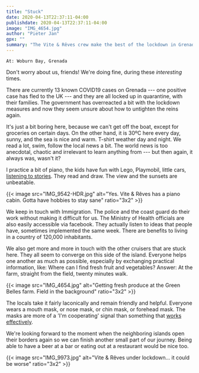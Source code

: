 ```yaml
---
title: "Stuck"
date: 2020-04-13T22:37:11-04:00
publishdate: 2020-04-13T22:37:11-04:00
image: "IMG_4654.jpg"
author: "Pieter Jan"
gpx: ""
summary: "The Vite & Rêves crew make the best of the lockdown in Grenada."
---
```


`At: Woburn Bay, Grenada`

Don't worry about us, friends! We're doing fine, during these _interesting_ times.

There are currently 13 known COVID19 cases on Grenada --- one positive case has fled to the UK --- and they are all locked up in quarantine, with their families. The government has overreacted a bit with the lockdown measures and now they seem unsure about how to untighten the reins again. 

It's just a bit boring here, because we can't get off the boat, except for groceries on certain days. On the other hand, it is 30ºC here every day, sunny, and the sea is nice and warm. T-shirt weather day and night. We read a lot, swim, follow the local news a bit. The world news is too anecdotal, chaotic and irrelevant to learn anything from --- but then again, it always was, wasn't it?

I practice a bit of piano, the kids have fun with Lego, Playmobil, little cars, [listening to stories](https://www.geluidshuisuitgeverij.com/binnenpret). They read and draw. The view and the sunsets are unbeatable.

{{< image src="IMG_9542-HDR.jpg" alt="Yes. Vite & Rêves has a piano cabin. Gotta have hobbies to stay sane" ratio="3x2" >}}

We keep in touch with Immigration. The police and the coast guard do their work without making it difficult for us. The Ministry of Health officials are also easily accessible via facebook. They actually listen to ideas that people have, sometimes implemented the same week. There are benefits to living in a country of 120,000 inhabitants.

We also get more and more in touch with the other cruisers that are stuck here. They all seem to converge on this side of the island. Everyone helps one another as much as possible, especially by exchanging practical information, like: Where can I find fresh fruit and vegetables? Answer: At the farm, straight from the field, twenty minutes walk.

{{< image src="IMG_4654.jpg" alt="Getting fresh produce at the Green Belles farm. Field in the background" ratio="3x2" >}}

The locals take it fairly laconically and remain friendly and helpful. Everyone wears a mouth mask, or nose mask, or chin mask, or forehead mask. The masks are more of a 'I'm cooperating' signal than something that [works effectively](https://www.nytimes.com/2020/04/08/well/live/coronavirus-face-mask-mistakes.html).

We're looking forward to the moment when the neighboring islands open their borders again so we can finish another small part of our journey. Being able to have a beer at a bar or eating out at a restaurant would be nice too.

{{< image src="IMG_9973.jpg" alt="Vite & Rêves under lockdown... it could be worse" ratio="3x2" >}}


